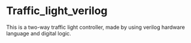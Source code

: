 # Traffic_light_verilog

This is a two-way traffic light controller, made by using verilog hardware language and digital logic.
